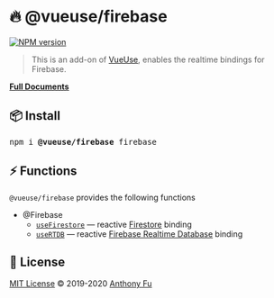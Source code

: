 # 🔥 @vueuse/firebase

[![NPM version](https://img.shields.io/npm/v/@vueuse/firebase?color=a1b858)](https://www.npmjs.com/package/@vueuse/firebase)

> This is an add-on of [VueUse](https://github.com/antfu), enables the realtime bindings for Firebase. 

[**Full Documents**](https://vueuse.js.org/)

## 📦 Install

<pre class='language-bash'>
npm i <b>@vueuse/firebase</b> firebase
</pre>

## ⚡ Functions

`@vueuse/firebase` provides the following functions

<!--GENERATED LIST, DO NOT MODIFY MANUALLY-->
<!--FUNCTIONS_LIST_STARTS-->

- @Firebase
  - [`useFirestore`](https://vueuse.js.org/?path=/story/@firebase--usefirestore) — reactive [Firestore](https://firebase.google.com/docs/firestore) binding
  - [`useRTDB`](https://vueuse.js.org/?path=/story/@firebase--usertdb) — reactive [Firebase Realtime Database](https://firebase.google.com/docs/database) binding

<!--FUNCTIONS_LIST_ENDS-->

## 📄 License

[MIT License](https://github.com/antfu/vueuse/blob/master/LICENSE) © 2019-2020 [Anthony Fu](https://github.com/antfu)
